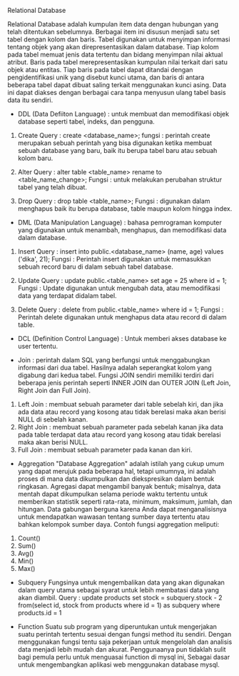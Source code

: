 Relational Database

Relational Database adalah kumpulan item data dengan hubungan yang telah ditentukan sebelumnya. Berbagai item ini disusun menjadi satu set tabel dengan kolom dan baris. Tabel digunakan untuk menyimpan informasi tentang objek yang akan direpresentasikan dalam database. Tiap kolom pada tabel memuat jenis data tertentu dan bidang menyimpan nilai aktual atribut. Baris pada tabel merepresentasikan kumpulan nilai terkait dari satu objek atau entitas. Tiap baris pada tabel dapat ditandai dengan pengidentifikasi unik yang disebut kunci utama, dan baris di antara beberapa tabel dapat dibuat saling terkait menggunakan kunci asing. Data ini dapat diakses dengan berbagai cara tanpa menyusun ulang tabel basis data itu sendiri.

- DDL (Data Defiiton Language) : untuk membuat dan memodifikasi objek database seperti tabel, indeks, dan pengguna. 
1. Create
Query   : create <database_name>;
fungsi  : perintah create merupakan sebuah perintah yang bisa digunakan ketika membuat sebuah database yang baru, baik itu berupa tabel baru atau sebuah kolom baru.

2. Alter
Query   : alter table <table_name> rename to <table_name_change>;
Fungsi  : untuk melakukan perubahan struktur tabel yang telah dibuat.

3. Drop
Query   : drop table <table_name>;
Fungsi  : digunakan dalam menghapus baik itu berupa database, table maupun kolom hingga index.

- DML (Data Manipulation Language) : bahasa pemrograman komputer yang digunakan untuk menambah, menghapus, dan memodifikasi data dalam database.
1. Insert
Query   : insert into public.<database_name> (name, age) values ('dika', 21);
Fungsi  : Perintah insert digunakan untuk memasukkan sebuah record baru di dalam sebuah tabel database.

2. Update
Query   : update public.<table_name> set age = 25 where id = 1;
Fungsi  : Update digunakan untuk mengubah data, atau memodifikasi data yang terdapat didalam tabel.

3. Delete
Query   : delete from public.<table_name> where id = 1;
Fungsi  : Perintah delete digunakan untuk menghapus data atau record di dalam table.

- DCL (Definition Control Language) :  Untuk memberi akses database ke user tertentu.

- Join : perintah dalam SQL yang berfungsi untuk menggabungkan informasi dari dua tabel. Hasilnya adalah seperangkat kolom yang digabung dari kedua tabel. Fungsi JOIN sendiri memiliki terdiri dari beberapa jenis perintah seperti INNER JOIN dan OUTER JOIN (Left Join, Right Join dan Full Join).
1. Left Join    : membuat sebuah parameter dari table sebelah kiri, dan jika ada data atau record yang kosong atau tidak berelasi maka akan berisi NULL di sebelah kanan.
2. Right Join   : membuat sebuah parameter pada sebelah kanan jika data pada table terdapat data atau record yang kosong atau tidak berelasi maka akan berisi NULL.
3. Full Join    : membuat sebuah parameter pada kanan dan kiri.

- Aggregation
"Database Aggregation" adalah istilah yang cukup umum yang dapat merujuk pada beberapa hal, tetapi umumnya, ini adalah proses di mana data dikumpulkan dan diekspresikan dalam bentuk ringkasan.
Agregasi dapat mengambil banyak bentuk; misalnya, data mentah dapat dikumpulkan selama periode waktu tertentu untuk memberikan statistik seperti rata-rata, minimum, maksimum, jumlah, dan hitungan. Data gabungan berguna karena Anda dapat menganalisisnya untuk mendapatkan wawasan tentang sumber daya tertentu atau bahkan kelompok sumber daya.
Contoh fungsi aggregation meliputi:
1. Count()
2. Sum()
3. Avg()
4. Min()
5. Max()

- Subquery
Fungsinya untuk mengembalikan data yang akan digunakan dalam query utama sebagai syarat untuk lebih membatasi data yang akan diambil.
Query   : update products set stock = subquery.stock - 2 from(select id, stock from products where id = 1) as subquery where products.id = 1

- Function
Suatu sub program yang diperuntukan untuk mengerjakan suatu perintah tertentu sesuai dengan fungsi method itu sendiri. Dengan menggunakan fungsi tentu saja pekerjaan untuk mengelolah dan analisis data menjadi lebih mudah dan akurat. Penggunaanya pun tidaklah sulit bagi pemula perlu untuk menguasai function di mysql ini, Sebagai dasar untuk mengembangkan aplikasi web menggunakan database mysql.